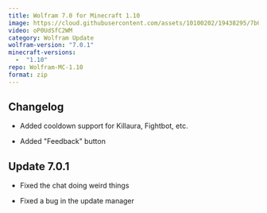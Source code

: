 ```yaml
---
title: Wolfram 7.0 for Minecraft 1.10
image: https://cloud.githubusercontent.com/assets/10100202/19438295/7b000322-9479-11e6-8158-ed1f71a39980.jpg
video: oP0UdSfC2WM
category: Wolfram Update
wolfram-version: "7.0.1"
minecraft-versions:
  -  "1.10"
repo: Wolfram-MC-1.10
format: zip
---
```

## Changelog

- Added cooldown support for Killaura, Fightbot, etc.

- Added "Feedback" button

<!--read more-->

## Update 7.0.1

- Fixed the chat doing weird things

- Fixed a bug in the update manager
